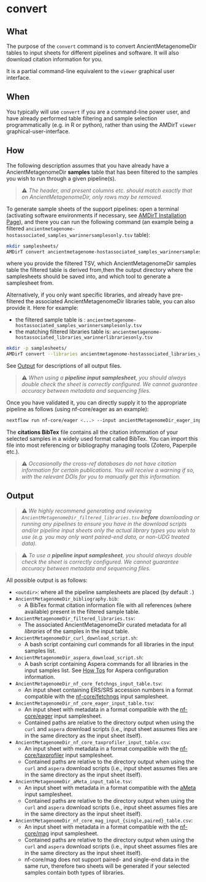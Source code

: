 # convert

## What

The purpose of the `convert` command is to convert AncientMetagenomeDir tables to input sheets for different pipelines and software. It will also download citation information for you.

It is a partial command-line equivalent to the `viewer` graphical user interface.

## When

You typically will use `convert` if you are a command-line power user, and have already performed table filtering and sample selection programmatically (e.g. in R or python), rather than using the AMDirT `viewer` graphical-user-interface.

## How

The following description assumes that you have already have a AncientMetagenomeDir **samples** table that has been filtered to the samples you wish to run through a given pipeline(s).

> ⚠️ _The header, and present columns etc. should match exactly that on AncientMetagenomeDir, only rows may be removed._

To generate sample sheets of the support pipelines: open a terminal (activating software environments if necessary, see [AMDirT Installation Page](https://github.com/SPAAM-community/AMDirT/)), and there you can run the following command (an example being a filtered `ancientmetagenome-hostassociated_samples_warinnersamplesonly.tsv` table):

```bash
mkdir samplesheets/
AMDirT convert ancientmetagenome-hostassociated_samples_warinnersamplesonly.tsv ancientmetagenome-hostassociated -o samplesheets/ --<tool>
```

where you provide the filtered TSV, which AncientMetagenomeDir samples table the filtered table is derived from,then the output directory where the samplesheets should be saved into, and which tool to generate a samplesheet from.

Alternatively, if you only want specific libraries, and already have pre-filtered the associated AncientMetagenomeDir libraries table, you can also provide it. Here for example:

- the filtered sample table is : `ancientmetagenome-hostassociated_samples_warinnersamplesonly.tsv`
- the matching filtered libraries table is: `ancientmetagenome-hostassociated_libraries_warinnerlibrariesonly.tsv`

```bash
mkdir -p samplesheets/
AMDirT convert --libraries ancientmetagenome-hostassociated_libraries_warinnerlibrariesonly.tsv ancientmetagenome-hostassociated_samples_warinnersamplesonly.tsv ancientmetagenome-hostassociated -o samplesheets/ --<tool>
```

See [Output](#output) for descriptions of all output files.

> ⚠️ _When using a **pipeline input samplesheet**, you should always double check the sheet is correctly configured. We cannot guarantee accuracy between metadata and sequencing files._ 

Once you have validated it, you can directly supply it to the appropriate pipeline as follows (using nf-core/eager as an example):

```bash
nextflow run nf-core/eager <...> --input ancientMetagenomeDir_eager_input.csv
```

The **citations BibTex** file contains all the citation information of your selected samples in a widely used format called BibTex. You can import this file into most referencing or bibliography managing tools (Zotero, Paperpile etc.).

> ⚠️ _Occasionally the cross-ref databases do not have citation information for certain publications. You will receive a warning if so, with the relevant DOIs for you to manually get this information._

## Output

> ⚠️ _We highly recommend generating and reviewing `AncientMetagenomeDir_filtered_libraries.tsv` **before** downloading or running any pipelines to ensure you have in the download scripts and/or pipeline input sheets only the actual library types you wish to use (e.g. you may only want paired-end data, or non-UDG treated data)._ 

> ⚠️ _To use a **pipeline input samplesheet**, you should always double check the sheet is correctly configured. We cannot guarantee accuracy between metadata and sequencing files._ 

All possible output is as follows:

- `<outdir>`: where all the pipeline samplesheets are placed (by default `.`)
- `AncientMetagenomeDir_bibliography.bib`: 
    - A BibTex format citation information file with all references (where available) present in the filtered sample table.
- `AncientMetagenomeDir_filtered_libraries.tsv`: 
    - The associated AncientMetagenomeDir curated metadata for all _libraries_ of the samples in the input table.
- `AncientMetagenomeDir_curl_download_script.sh`:
    - A bash script containing curl commands for all libraries in the input samples list.
- `AncientMetagenomeDir_aspera_download_script.sh`:
    - A bash script containing Aspera commands for all libraries in the input samples list. See [How Tos](/how_to/miscellaneous) for Aspera configuration information.
- `AncientMetagenomeDir_nf_core_fetchngs_input_table.tsv`: 
    - An input sheet containing ERS/SRS accession numbers in a format compatible with the [nf-core/fetchngs](https://nf-co.re/fetchngs) input samplesheet.
- `AncientMetagenomeDir_nf_core_eager_input_table.tsv`:
    - An input sheet with metadata in a format compatible with the [nf-core/eager](https://nf-co.re/eager) input samplesheet.
    - Contained paths are relative to the directory output when using the `curl` and `aspera` download scripts (i.e., input sheet assumes files are in the same directory as the input sheet itself).
- `AncientMetagenomeDir_nf_core_taxprofiler_input_table.csv`: 
    - An input sheet with metadata in a format compatible with the [nf-core/taxprofiler](https://nf-co.re/eager) input samplesheet.
    - Contained paths are relative to the directory output when using the `curl` and `aspera` download scripts (i.e., input sheet assumes files are in the same directory as the input sheet itself).
- `AncientMetagenomeDir_aMeta_input_table.tsv`:
    - An input sheet with metadata in a format compatible with the [aMeta](https://github.com/NBISweden/aMeta) input samplesheet.
    - Contained paths are relative to the directory output when using the `curl` and `aspera` download scripts (i.e., input sheet assumes files are in the same directory as the input sheet itself).
- `AncientMetagenomeDir_nf_core_mag_input_{single,paired}_table.csv`: 
    - An input sheet with metadata in a format compatible with the [nf-core/mag](https://nf-co.re/eager) input samplesheet.
    - Contained paths are relative to the directory output when using the `curl` and `aspera` download scripts (i.e., input sheet assumes files are in the same directory as the input sheet itself).
    - nf-core/mag does not support paired- and single-end data in the same run, therefore two sheets will be generated if your selected samples contain both types of libraries.
